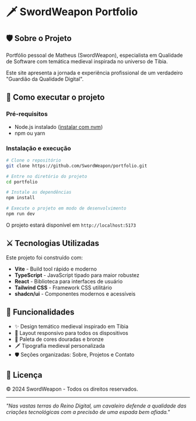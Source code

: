 # 🗡️ SwordWeapon Portfolio

## 🛡️ Sobre o Projeto

Portfólio pessoal de Matheus (SwordWeapon), especialista em Qualidade de Software com temática medieval inspirada no universo de Tibia.

Este site apresenta a jornada e experiência profissional de um verdadeiro "Guardião da Qualidade Digital".

## 🏰 Como executar o projeto

### Pré-requisitos

- Node.js instalado ([instalar com nvm](https://github.com/nvm-sh/nvm#installing-and-updating))
- npm ou yarn

### Instalação e execução

```sh
# Clone o repositório
git clone https://github.com/SwordWeapon/portfolio.git

# Entre no diretório do projeto
cd portfolio

# Instale as dependências
npm install

# Execute o projeto em modo de desenvolvimento
npm run dev
```

O projeto estará disponível em `http://localhost:5173`

## ⚔️ Tecnologias Utilizadas

Este projeto foi construído com:

- **Vite** - Build tool rápido e moderno
- **TypeScript** - JavaScript tipado para maior robustez
- **React** - Biblioteca para interfaces de usuário
- **Tailwind CSS** - Framework CSS utilitário
- **shadcn/ui** - Componentes modernos e acessíveis

## 🎯 Funcionalidades

- ✨ Design temático medieval inspirado em Tibia
- 📱 Layout responsivo para todos os dispositivos
- 🎨 Paleta de cores douradas e bronze
- 🗡️ Tipografia medieval personalizada
- 🛡️ Seções organizadas: Sobre, Projetos e Contato

## 📝 Licença

© 2024 SwordWeapon - Todos os direitos reservados.

---

*"Nas vastas terras do Reino Digital, um cavaleiro defende a qualidade das criações tecnológicas com a precisão de uma espada bem afiada."*

